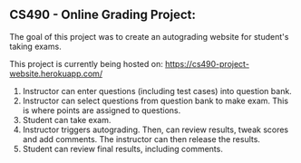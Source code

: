 ## CS490 - Online Grading Project:

The goal of this project was to create an autograding website for student's taking exams.

This project is currently being hosted on: https://cs490-project-website.herokuapp.com/

1) Instructor can enter questions (including test cases) into question 
bank.
2) Instructor can select questions from question bank to make exam. This 
is where points are assigned to questions.
3) Student can take exam.
4) Instructor triggers autograding. Then, can review results, tweak 
scores and add comments. The instructor can then release the results.
5) Student can review final results, including comments.
